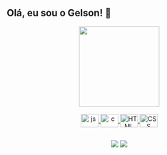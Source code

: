 ## Olá, eu sou o Gelson! 👋

<div align="center">
  <a href="https://github.com/theghhz">
  <img height="180em" src="https://github-readme-stats.vercel.app/api?username=theghhz&count_private=true&show_icons=true&theme=dracula"/>
</div>
  
<div align="center" style="display: inline_block"><br>
  <img align="center" alt="js" height="30" width="40" src="https://cdn.jsdelivr.net/gh/devicons/devicon/icons/javascript/javascript-original.svg">
  <img align="center" alt="c" height="30" width="40" src="https://cdn.jsdelivr.net/gh/devicons/devicon/icons/c/c-plain.svg">
  <img align="center" alt="HTML" height="30" width="40" src="https://cdn.jsdelivr.net/gh/devicons/devicon/icons/html5/html5-original.svg">
  <img align="center" alt="CSS" height="30" width="40" src="https://cdn.jsdelivr.net/gh/devicons/devicon/icons/css3/css3-original.svg">
  <i<img align="right" alt="pic" height="150" style="border-radius:50px;"
</div>

##

<div align="center">
 <a href = "mailto:gelsonhigino@gmail.com"><img src="https://img.shields.io/badge/-Gmail-%23333?style=for-the-badge&logo=gmail&logoColor=white" target="_blank"></a>
 <a href="https://www.linkedin.com/in/gelson-higino-8649a51b4/" target="_blank"><img src="https://img.shields.io/badge/-LinkedIn-%230077B5?style=for-the-badge&logo=linkedin&logoColor=white" target="_blank"></a> 
  
</div>
  
  
 
